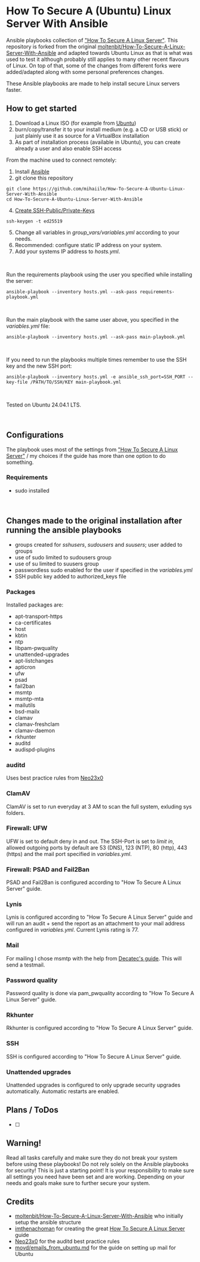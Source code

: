 # How To Secure A (Ubuntu) Linux Server With Ansible
Ansible playbooks collection of ["How To Secure A Linux Server"](https://github.com/imthenachoman/How-To-Secure-A-Linux-Server).
This repository is forked from the original [moltenbit/How-To-Secure-A-Linux-Server-With-Ansible](https://github.com/moltenbit/How-To-Secure-A-Linux-Server-With-Ansible) and adapted towards Ubuntu Linux as that is what was used to test it although probably still applies to many other recent flavours of Linux. On top of that, some of the changes from different forks were added/adapted along with some personal preferences changes. 

These Ansible playbooks are made to help install secure Linux servers faster.

## How to get started
1. Download a Linux ISO (for example from [Ubuntu](https://ubuntu.com/))
2. burn/copy/transfer it to your install medium (e.g. a CD or USB stick) or just plainly use it as source for a VirtualBox installation
3. As part of installation process (available in Ubuntu), you can create already a user and also enable SSH access

From the machine used to connect remotely:
1. Install [Ansible](https://docs.ansible.com/ansible/latest/installation_guide/intro_installation.html)
2. git clone this repository
  ```
  git clone https://github.com/mihaiile/How-To-Secure-A-Ubuntu-Linux-Server-With-Ansible
  cd How-To-Secure-A-Ubuntu-Linux-Server-With-Ansible
  ```
4. [Create SSH-Public/Private-Keys](https://github.com/imthenachoman/How-To-Secure-A-Linux-Server#ssh-publicprivate-keys)
  ```
  ssh-keygen -t ed25519
  ```

5. Change all variables in *group_vars/variables.yml* according to your needs.
7. Recommended: configure static IP address on your system.
8. Add your systems IP address to *hosts.yml*.

&nbsp;

Run the requirements playbook using the user you specified while installing the server:

    ansible-playbook --inventory hosts.yml --ask-pass requirements-playbook.yml

&nbsp;

Run the main playbook with the same user above, you specified in the *variables.yml* file:

    ansible-playbook --inventory hosts.yml --ask-pass main-playbook.yml

&nbsp;

If you need to run the playbooks multiple times remember to use the SSH key and the new SSH port:

    ansible-playbook --inventory hosts.yml -e ansible_ssh_port=SSH_PORT --key-file /PATH/TO/SSH/KEY main-playbook.yml

&nbsp;

Tested on Ubuntu 24.04.1 LTS.

&nbsp;

## Configurations
The playbook uses most of the settings from ["How To Secure A Linux Server"](https://github.com/imthenachoman/How-To-Secure-A-Linux-Server) / my choices if the guide has more than one option to do something.

### Requirements
- sudo installed

&nbsp;

## Changes made to the original installation after running the ansible playbooks
- groups created for *sshusers*, *sudousers* and *suusers*; user added to groups
- use of sudo limited to sudousers group
- use of su limited to suusers group
- passwordless sudo enabled for the user if specified in the *variables.yml* 
- SSH public key added to authorized_keys file

### Packages
Installed packages are:
- apt-transport-https
- ca-certificates
- host
- kbtin
- ntp
- libpam-pwquality
- unattended-upgrades
- apt-listchanges
- apticron
- ufw
- psad
- fail2ban
- msmtp
- msmtp-mta
- mailutils
- bsd-mailx
- clamav
- clamav-freshclam
- clamav-daemon
- rkhunter
- auditd
- audispd-plugins

### auditd
Uses best practice rules from [Neo23x0](https://github.com/Neo23x0) 

### ClamAV
ClamAV is set to run everyday at 3 AM to scan the full system, exluding sys folders.

### Firewall: UFW
UFW is set to default deny in and out. 
The SSH-Port is set to *limit in*, allowed outgoing ports by default are 53 (DNS), 123 (NTP), 80 (http), 443 (https) and the mail port specified in *variables.yml*.

### Firewall: PSAD and Fail2Ban
PSAD and Fail2Ban is configured according to "How To Secure A Linux Server" guide.

### Lynis
Lynis is configured according to "How To Secure A Linux Server" guide and will run an audit + send the report as an attachment to your mail address configured in *variables.yml*.
Current Lynis rating is 77.

### Mail
For mailing I chose msmtp with the help from [Decatec's guide](https://decatec.de/linux/linux-einfach-e-mails-versenden-mit-msmtp/). This will send a testmail.

### Password quality
Password quality is done via pam_pwquality according to "How To Secure A Linux Server" guide.

### Rkhunter
Rkhunter is configured according to "How To Secure A Linux Server" guide.

### SSH
SSH is configured according to "How To Secure A Linux Server" guide.

### Unattended upgrades
Unattended upgrades is configured to only upgrade security upgrades automatically. Automatic restarts are enabled.

## Plans / ToDos
- [ ] 

## Warning!
Read all tasks carefully and make sure they do not break your system before using these playbooks!
Do not rely solely on the Ansible playbooks for security! This is just a starting point!
It is your responsibility to make sure all settings you need have been set and are working.
Depending on your needs and goals make sure to further secure your system.

## Credits
- [moltenbit/How-To-Secure-A-Linux-Server-With-Ansible](https://github.com/moltenbit/How-To-Secure-A-Linux-Server-With-Ansible) who initially setup the ansible structure
- [imthenachoman](https://github.com/imthenachoman) for creating the great [How To Secure A Linux Server](https://github.com/imthenachoman/How-To-Secure-A-Linux-Server) guide
- [Neo23x0](https://github.com/Neo23x0) for the auditd best practice rules
- [movd/emails_from_ubuntu.md](https://gist.github.com/movd/7a9e3db63d076f85d16c7dcde62fe401) for the guide on setting up mail for Ubuntu
